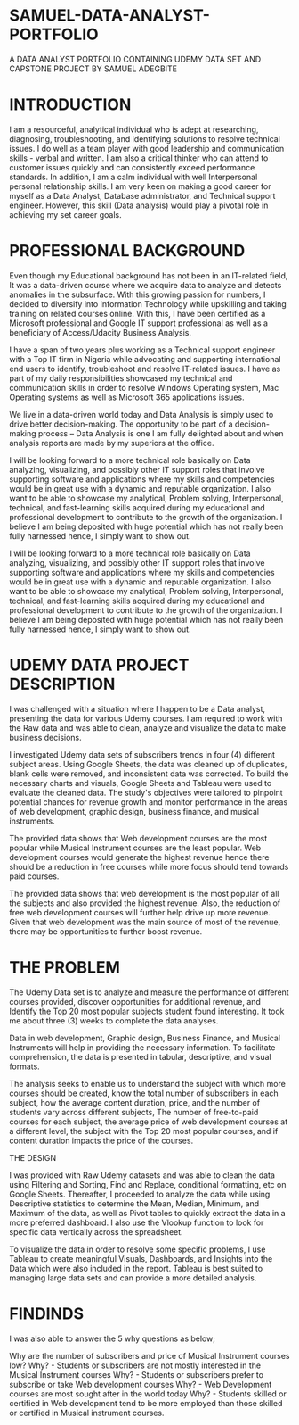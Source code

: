 # SAMUEL-DATA-ANALYST-PORTFOLIO
A DATA ANALYST PORTFOLIO CONTAINING UDEMY DATA SET AND CAPSTONE PROJECT BY SAMUEL ADEGBITE

# INTRODUCTION

I am a resourceful, analytical individual who is adept at researching, diagnosing, troubleshooting, and identifying solutions to resolve technical issues. I do well as a team player with good leadership and communication skills - verbal and written. I am also a critical thinker who can attend to customer issues quickly and can consistently exceed performance standards. In addition, I am a calm individual with well Interpersonal personal relationship skills. I am very keen on making a good career for myself as a Data Analyst, Database administrator, and Technical support engineer. However, this skill (Data analysis) would play a pivotal role in achieving my set career goals.

# PROFESSIONAL BACKGROUND
Even though my Educational background has not been in an IT-related field, It was a data-driven course where we acquire data to analyze and detects anomalies in the subsurface. With this growing passion for numbers, I decided to diversify into Information Technology while upskilling and taking training on related courses online. With this, I have been certified as a Microsoft professional and Google IT support professional as well as a beneficiary of Access/Udacity Business Analysis.

I have a span of two years plus working as a Technical support engineer with a Top IT firm in Nigeria while advocating and supporting international end users to identify, troubleshoot and resolve IT-related issues. I have as part of my daily responsibilities showcased my technical and communication skills in order to resolve Windows Operating system, Mac Operating systems as well as Microsoft 365 applications issues.

We live in a data-driven world today and Data Analysis is simply used to drive better decision-making. The opportunity to be part of a decision-making process – Data Analysis is one I am fully delighted about and when analysis reports are made by my superiors at the office.

I will be looking forward to a more technical role basically on Data analyzing, visualizing, and possibly other IT support roles that involve supporting software and applications where my skills and competencies would be in great use with a dynamic and reputable organization. I also want to be able to showcase my analytical, Problem solving, Interpersonal, technical, and fast-learning skills acquired during my educational and professional development to contribute to the growth of the organization. I believe I am being deposited with huge potential which has not really been fully harnessed hence, I simply want to show out.

I will be looking forward to a more technical role basically on Data analyzing, visualizing, and possibly other IT support roles that involve supporting software and applications where my skills and competencies would be in great use with a dynamic and reputable organization. I also want to be able to showcase my analytical, Problem solving, Interpersonal, technical, and fast-learning skills acquired during my educational and professional development to contribute to the growth of the organization. I believe I am being deposited with huge potential which has not really been fully harnessed hence, I simply want to show out.

# UDEMY DATA PROJECT DESCRIPTION
I was challenged with a situation where I happen to be a Data analyst, presenting the data for various Udemy courses. I am required to work with the Raw data and was able to clean, analyze and visualize the data to make business decisions.

I investigated Udemy data sets of subscribers trends in four (4) different subject
areas. Using Google Sheets, the data was cleaned up of duplicates, blank cells
were removed, and inconsistent data was corrected. To build the necessary charts
and visuals, Google Sheets and Tableau were used to evaluate the cleaned data. The
study's objectives were tailored to pinpoint potential chances for revenue growth and
monitor performance in the areas of web development, graphic design, business
finance, and musical instruments.

The provided data shows that Web development courses are the most popular while Musical Instrument courses are the least popular.
Web development courses would generate the highest revenue hence there should be a reduction in free courses while more focus should tend towards paid courses.

The provided data shows that web development is the most popular of all the
subjects and also provided the highest revenue. Also, the reduction of free web development courses will further help drive up more revenue.
Given that web development was the main source of most of the revenue, there
may be opportunities to further boost revenue.

# THE PROBLEM

The Udemy Data set is to analyze and measure the performance of different courses provided, discover opportunities for additional revenue, and Identify the Top 20 most popular subjects student found interesting. It took me about three (3) weeks to complete the data analyses.

Data in web development, Graphic design, Business Finance, and Musical Instruments will help in providing the necessary information. To facilitate comprehension, the data is presented in tabular, descriptive, and visual formats.

The analysis seeks to enable us to understand the subject with which more courses should be created, know the total number of subscribers in each subject, how the average content duration, price, and the number of students vary across different subjects, The number of free-to-paid courses for each subject, the average price of web development courses at a different level, the subject with the Top 20 most popular courses, and if content duration impacts the price of the courses.

THE DESIGN

I was provided with Raw Udemy datasets and was able to clean the data using Filtering and Sorting, Find and Replace, conditional formatting, etc on Google Sheets. Thereafter, I proceeded to analyze the data while using Descriptive statistics to determine the Mean, Median, Minimum, and Maximum of the data, as well as Pivot tables to quickly extract the data in a more preferred dashboard. I also use the Vlookup function to look for specific data vertically across the spreadsheet.

To visualize the data in order to resolve some specific problems, I use Tableau to create meaningful Visuals, Dashboards, and Insights into the Data which were also included in the report. Tableau is best suited to managing large data sets and can provide a more detailed analysis.

# FINDINDS



I was also able to answer the 5 why questions as below;

Why are the number of subscribers and price of Musical Instrument courses low?
Why? - Students or subscribers are not mostly interested in the Musical Instrument courses
Why?  - Students or subscribers prefer to subscribe or take Web development courses
Why? - Web Development courses are most sought after in the world today
Why? - Students skilled or certified in Web development tend to be more employed than those skilled or certified in Musical instrument courses.




# 
